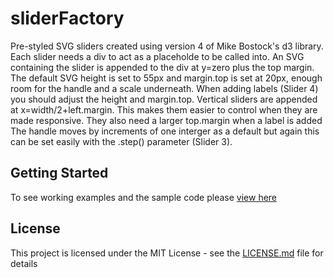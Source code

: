 # sliderFactory

Pre-styled SVG sliders created using version 4 of Mike Bostock's d3 library. Each slider needs a div to act as a placeholde to be called into. An SVG containing the slider is appended to the div at y=zero plus the top margin. The default SVG height is set to 55px and margin.top is set at 20px, enough room for the handle and a scale underneath. When adding labels (Slider 4) you should adjust the height and margin.top.
Vertical sliders are appended at x=width/2+left.margin. This makes them easier to control when they are made responsive. They also need a larger top.margin when a label is added
The handle moves by increments of one interger as a default but again this can be set easily with the .step() parameter (Slider 3).

## Getting Started
To see working examples and the sample code please [view here](
https://bobhaslett.github.io/d3-v4-sliders/index.html)
## License

This project is licensed under the MIT License - see the [LICENSE.md](LICENSE.md) file for details
